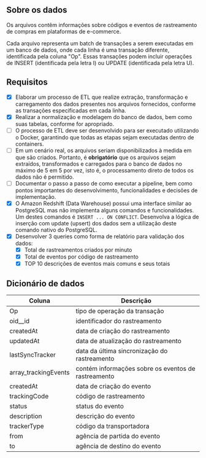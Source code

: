 ## Sobre os dados

Os arquivos contêm informações sobre códigos e eventos de rastreamento de compras em plataformas de e-commerce.

Cada arquivo representa um batch de transações a serem executadas em um banco de dados, onde cada linha é uma transação diferente, identificada pela coluna "Op". Essas transações podem incluir operações de INSERT (identificada pela letra I) ou UPDATE (identificada pela letra U).

## Requisitos
- [x] Elaborar um processo de ETL que realize extração, transformação e carregamento dos dados presentes nos arquivos fornecidos, conforme as transações especificadas em cada linha.
- [x] Realizar a normalização e modelagem do banco de dados, bem como suas tabelas, conforme for apropriado.
- [ ] O processo de ETL deve ser desenvolvido para ser executado utilizando o Docker, garantindo que todas as etapas sejam executadas dentro de containers.
- [ ] Em um cenário real, os arquivos seriam disponibilizados à medida em que são criados. Portanto, é **obrigatório** que os arquivos sejam extraídos, transformados e carregados para o banco de dados no máximo de 5 em 5 por vez, isto é, o processamento direto de todos os dados não é permitido.
- [ ] Documentar o passo a passo de como executar a pipeline, bem como pontos importantes do desenvolvimento, funcionalidades e decisões de implementação.
- [x] O Amazon Redshift (Data Warehouse) possui uma interface similar ao PostgreSQL mas não implementa alguns comandos e funcionalidades. Um destes comandos é `INSERT ... ON CONFLICT`. Desenvolva a lógica de inserção com update (upsert) dos dados sem a utilização deste comando nativo do PostgreSQL.
- [x] Desenvolver 3 queries como forma de relatório para validação dos dados:
	- [x] Total de rastreamentos criados por minuto
	- [x] Total de eventos por código de rastreamento
	- [x] TOP 10 descrições de eventos mais comuns e seus totais

## Dicionário de dados
| Coluna               | Descrição                                           |
| -------------------- | --------------------------------------------------- |
| Op                   | tipo de operação da transação                       |
| oid__id              | identificador do rastreamento                       |
| createdAt            | data de criação do rastreamento                     |
| updatedAt            | data de atualização do rastreamento                 |
| lastSyncTracker      | data da última sincronização do rastreamento        |
| array_trackingEvents | contém informações sobre os eventos de rastreamento |
| createdAt            | data de criação do evento                           |
| trackingCode         | código de rastreamento                              |
| status               | status do evento                                    |
| description          | descrição do evento                                 |
| trackerType          | código da transportadora                            |
| from                 | agência de partida do evento                        |
| to                   | agência de destino do evento                        |